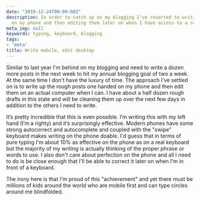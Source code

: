 ```yaml
---
date: "2019-12-24T00:00:00Z"
description: In order to catch up on my blogging I've resorted to writing first draft
  on my phone and then editing them later on when I have access to a real keyboard.
meta_img: null
keywords: typing, keyboard, blogging
tags:
- 'meta'
title: Write mobile, edit desktop
---
```


Similar to last year I'm behind on my blogging and need to write a dozen more posts in the next week to hit my annual blogging goal of two a week. At the same time I don't have the luxury of time. The approach I've settled on is to write up the rough posts one handed on my phone and then edit them on an actual computer when I can. I have about a half dozen rough drafts in this state and will be cleaning them up over the next few days in addition to the others I need to write.

It’s pretty incredible that this is even possible. I’m writing this with my left hand (I’m a righty) and it’s surprisingly effective. Modern phones have some strong autocorrect and autocomplete and coupled with the "swipe" keyboard makes writing on the phone doable. I'd guess that in terms of pure typing I'm about 10% as effective on the phone as on a real keyboard but the majority of my writing is actually thinking of the proper phrase or words to use. I also don't care about perfection on the phone and all I need to do is be close enough that I'll be able to correct it later on when I'm in front of a keyboard.

The irony here is that I'm proud of this "achievement" and yet there must be millions of kids around the world who are mobile first and can type circles around me blindfolded.
